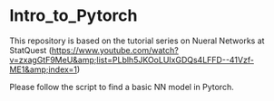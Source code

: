 # Intro_to_Pytorch
This repository is based on the tutorial series on Nueral Networks at StatQuest
(https://www.youtube.com/watch?v=zxagGtF9MeU&amp;list=PLblh5JKOoLUIxGDQs4LFFD--41Vzf-ME1&amp;index=1)


Please follow the script to find a basic NN model in Pytorch.
